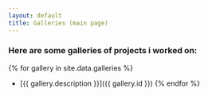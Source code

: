 ```yaml
---
layout: default
title: Galleries (main page)
---
```


### Here are some galleries of projects i worked on:

{% for gallery in site.data.galleries %}
- [{{ gallery.description }}]({{ gallery.id }})
{% endfor %}
